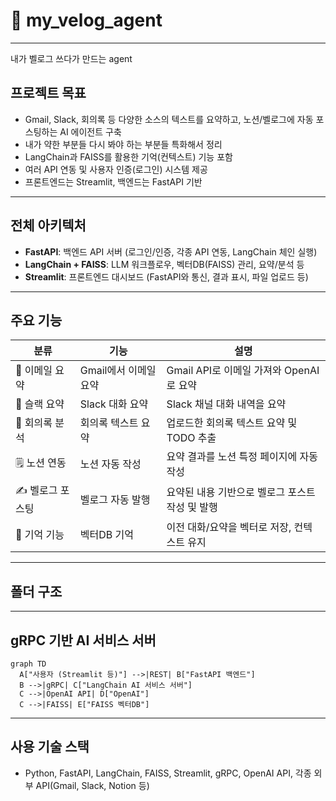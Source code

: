 # 🧠 my_velog_agent
---
내가 벨로그 쓰다가 만드는 agent

## 프로젝트 목표
- Gmail, Slack, 회의록 등 다양한 소스의 텍스트를 요약하고, 노션/벨로그에 자동 포스팅하는 AI 에이전트 구축
- 내가 약한 부분들 다시 봐야 하는 부분들 특화해서 정리
- LangChain과 FAISS를 활용한 기억(컨텍스트) 기능 포함
- 여러 API 연동 및 사용자 인증(로그인) 시스템 제공
- 프론트엔드는 Streamlit, 백엔드는 FastAPI 기반

---

## 전체 아키텍처

- **FastAPI**: 백엔드 API 서버 (로그인/인증, 각종 API 연동, LangChain 체인 실행)
- **LangChain + FAISS**: LLM 워크플로우, 벡터DB(FAISS) 관리, 요약/분석 등
- **Streamlit**: 프론트엔드 대시보드 (FastAPI와 통신, 결과 표시, 파일 업로드 등)

---

## 주요 기능

| 분류         | 기능                | 설명                                              |
|--------------|---------------------|---------------------------------------------------|
| 📩 이메일 요약 | Gmail에서 이메일 요약 | Gmail API로 이메일 가져와 OpenAI로 요약           |
| 💬 슬랙 요약   | Slack 대화 요약      | Slack 채널 대화 내역을 요약                        |
| 📄 회의록 분석 | 회의록 텍스트 요약   | 업로드한 회의록 텍스트 요약 및 TODO 추출           |
| 🗒️ 노션 연동  | 노션 자동 작성       | 요약 결과를 노션 특정 페이지에 자동 작성           |
| ✍️ 벨로그 포스팅| 벨로그 자동 발행      | 요약된 내용 기반으로 벨로그 포스트 작성 및 발행     |
| 🧠 기억 기능   | 벡터DB 기억           | 이전 대화/요약을 벡터로 저장, 컨텍스트 유지        |

---

## 폴더 구조



---

## gRPC 기반 AI 서비스 서버

```mermaid
graph TD
  A["사용자 (Streamlit 등)"] -->|REST| B["FastAPI 백엔드"]
  B -->|gRPC| C["LangChain AI 서비스 서버"]
  C -->|OpenAI API| D["OpenAI"]
  C -->|FAISS| E["FAISS 벡터DB"]
```

---

## 사용 기술 스택
- Python, FastAPI, LangChain, FAISS, Streamlit, gRPC, OpenAI API, 각종 외부 API(Gmail, Slack, Notion 등)
